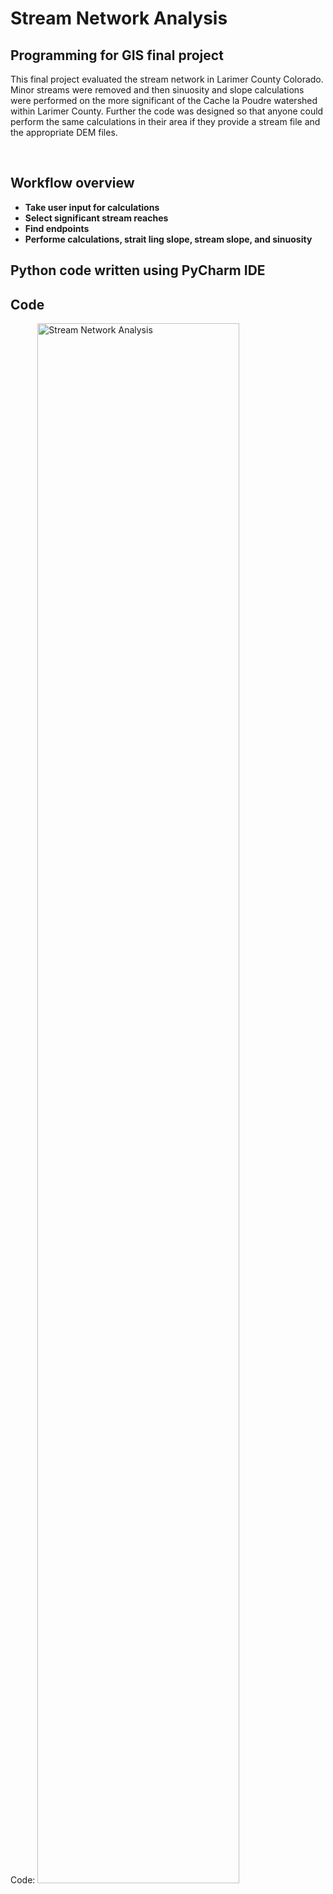 # Stream Network Analysis
<h2>Programming for GIS final project</h2>


This final project evaluated the stream network in Larimer County Colorado.  Minor streams were removed and then sinuosity and slope calculations were performed on the more significant of the Cache la Poudre watershed within Larimer County.  Further the code was designed so that anyone could perform the same calculations in their area if they provide a stream file and the appropriate DEM files.

<br />


<h2>Workflow overview</h2>

- <b>Take user input for calculations</b> 
- <b>Select significant stream reaches</b>
- <b>Find endpoints</b>
- <b>Performe calculations, strait ling slope, stream slope, and sinuosity</b>

<h2>Python code written using PyCharm IDE </h2>


<h2>Code</h2>

<p align="left">
Code:

<img src="https://github.com/JohnDDietrich/blob/main/Stream-Sinuosity-in-Larimer-County-CO/FinalProject_Dietrich.py" height="80%" width="80%" alt="Stream Network Analysis"/>

